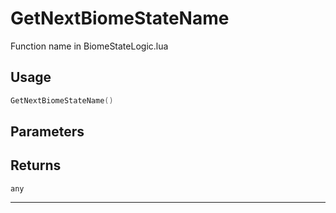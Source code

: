 # GetNextBiomeStateName
Function name in BiomeStateLogic.lua
## Usage
```lua
GetNextBiomeStateName()
```
## Parameters

## Returns
`any`

---